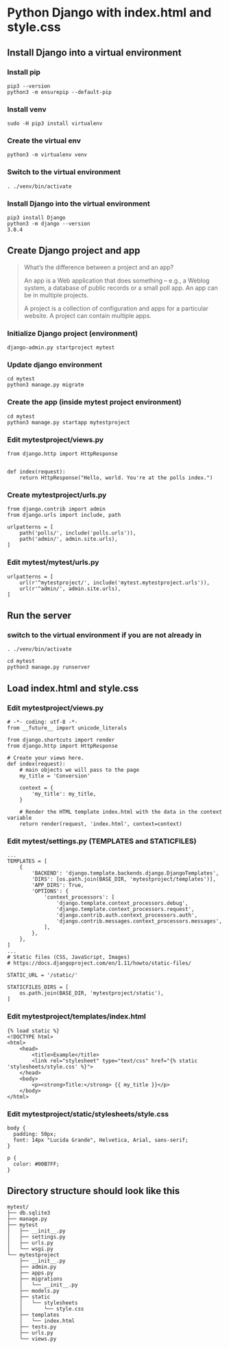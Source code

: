 # Python Django with index.html and style.css

## Install Django into a virtual environment

### Install pip
```
pip3 --version
python3 -m ensurepip --default-pip
```

### Install venv
```
sudo -H pip3 install virtualenv
```

### Create the virtual env
```
python3 -m virtualenv venv
```

### Switch to the virtual environment
```
. ./venv/bin/activate
```

### Install Django into the virtual environment
```
pip3 install Django
python3 -m django --version
3.0.4
```

## Create Django project and app

>   What’s the difference between a project and an app?
>
>   An app is a Web application that does something – e.g., a Weblog system,
>   a database of public records or a small poll app. An app can be in
>   multiple projects.
>
>   A project is a collection of configuration and apps for a particular
>   website. A project can contain multiple apps.

### Initialize Django project (environment)
```
django-admin.py startproject mytest
```

### Update django environment
```
cd mytest
python3 manage.py migrate 
```

### Create the app (inside mytest project environment) 
```
cd mytest
python3 manage.py startapp mytestproject
```

### Edit mytestproject/views.py
```
from django.http import HttpResponse


def index(request):
    return HttpResponse("Hello, world. You're at the polls index.")
```

### Create mytestproject/urls.py
```
from django.contrib import admin
from django.urls import include, path

urlpatterns = [
    path('polls/', include('polls.urls')),
    path('admin/', admin.site.urls),
]
```

### Edit mytest/mytest/urls.py
```
urlpatterns = [
    url(r'^mytestproject/', include('mytest.mytestproject.urls')),
    url(r'^admin/', admin.site.urls),
]
```

## Run the server

### switch to the virtual environment if you are not already in
```
. ./venv/bin/activate

cd mytest
python3 manage.py runserver
```

## Load index.html and style.css

### Edit mytestproject/views.py
```
# -*- coding: utf-8 -*-
from __future__ import unicode_literals

from django.shortcuts import render
from django.http import HttpResponse

# Create your views here.
def index(request):
    # main objects we will pass to the page
    my_title = 'Conversion'

    context = {
        'my_title': my_title,
    }

    # Render the HTML template index.html with the data in the context variable
    return render(request, 'index.html', context=context)
```

### Edit mytest/settings.py (TEMPLATES and STATICFILES)
```
...
TEMPLATES = [
    {
        'BACKEND': 'django.template.backends.django.DjangoTemplates',
        'DIRS': [os.path.join(BASE_DIR, 'mytestproject/templates')],
        'APP_DIRS': True,
        'OPTIONS': {
            'context_processors': [
                'django.template.context_processors.debug',
                'django.template.context_processors.request',
                'django.contrib.auth.context_processors.auth',
                'django.contrib.messages.context_processors.messages',
            ],
        },
    },
]
...
# Static files (CSS, JavaScript, Images)
# https://docs.djangoproject.com/en/1.11/howto/static-files/

STATIC_URL = '/static/'

STATICFILES_DIRS = [
    os.path.join(BASE_DIR, 'mytestproject/static'),
]
```

### Edit mytestproject/templates/index.html
```
{% load static %}
<!DOCTYPE html>
<html>
    <head>
        <title>Example</title>
        <link rel="stylesheet" type="text/css" href="{% static 'stylesheets/style.css' %}">
    </head>
    <body>
        <p><strong>Title:</strong> {{ my_title }}</p>
    </body>
</html>
```

### Edit mytestproject/static/stylesheets/style.css
```
body {
  padding: 50px;
  font: 14px "Lucida Grande", Helvetica, Arial, sans-serif;
}

p {
  color: #00B7FF;
}
```

## Directory structure should look like this
```
mytest/
├── db.sqlite3
├── manage.py
├── mytest
│   ├── __init__.py
│   ├── settings.py
│   ├── urls.py
│   └── wsgi.py
└── mytestproject
    ├── __init__.py
    ├── admin.py
    ├── apps.py
    ├── migrations
    │   └── __init__.py
    ├── models.py
    ├── static
    │   └── stylesheets
    │       └── style.css
    ├── templates
    │   └── index.html
    ├── tests.py
    ├── urls.py
    └── views.py
```
